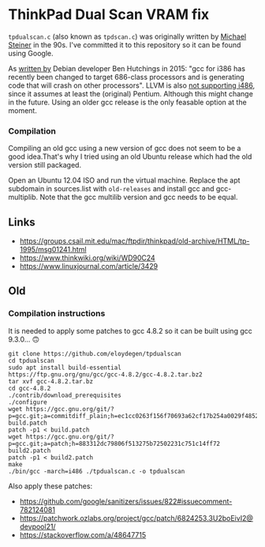 # ThinkPad Dual Scan VRAM fix 
`tpdualscan.c` (also known as `tpdscan.c`) was originally written by [Michael Steiner](http://web.archive.org/web/19991114011731/http://www.zurich.ibm.com/~sti/tplinux.html) in the 90s. I've committed it to this repository so it can be found using Google.
 
As [written by](https://lists.debian.org/debian-devel-announce/2016/05/msg00001.html) Debian developer Ben Hutchings in 2015: "gcc for i386 has recently been changed to target 686-class processors and is generating code that will crash on other processors". LLVM is also [not supporting i486](https://reviews.llvm.org/D42154#977976), since it assumes at least the (original) Pentium. Although this might change in the future. Using an older gcc release is the only feasable option at the moment.

### Compilation 
Compiling an old gcc using a new version of gcc does not seem to be a good idea.That's why I tried using an old Ubuntu release which had the old version still packaged.

Open an Ubuntu 12.04 ISO and run the virtual machine. Replace the apt subdomain in sources.list with `old-releases` and install gcc and gcc-multiplib. Note that the gcc multilib version and gcc needs to be equal.

## Links
* https://groups.csail.mit.edu/mac/ftpdir/thinkpad/old-archive/HTML/tp-1995/msg01241.html
* https://www.thinkwiki.org/wiki/WD90C24
* https://www.linuxjournal.com/article/3429

## Old

### Compilation instructions
It is needed to apply some patches to gcc 4.8.2 so it can be built using gcc 9.3.0... 🙃

```
git clone https://github.com/eloydegen/tpdualscan
cd tpdualscan
sudo apt install build-essential
https://ftp.gnu.org/gnu/gcc/gcc-4.8.2/gcc-4.8.2.tar.bz2
tar xvf gcc-4.8.2.tar.bz
cd gcc-4.8.2
./contrib/download_prerequisites
./configure
wget https://gcc.gnu.org/git/?p=gcc.git;a=commitdiff_plain;h=ec1cc0263f156f70693a62cf17b254a0029f4852 build.patch
patch -p1 < build.patch 
wget https://gcc.gnu.org/git/?p=gcc.git;a=patch;h=883312dc79806f513275b72502231c751c14ff72 build2.patch
patch -p1 < build2.patch 
make
./bin/gcc -march=i486 ./tpdualscan.c -o tpdualscan
```

Also apply these patches:
* https://github.com/google/sanitizers/issues/822#issuecomment-782124081
* https://patchwork.ozlabs.org/project/gcc/patch/6824253.3U2boEivI2@devpool21/
* https://stackoverflow.com/a/48647715

